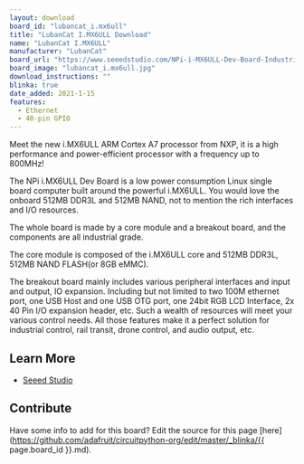 ```yaml
---
layout: download
board_id: "lubancat_i.mx6ull"
title: "LubanCat I.MX6ULL Download"
name: "LubanCat I.MX6ULL"
manufacturer: "LubanCat"
board_url: "https://www.seeedstudio.com/NPi-i-MX6ULL-Dev-Board-Industrial-Grade-Linux-SBC-NAND-Version-p-4220.html"
board_image: "lubancat_i.mx6ull.jpg"
download_instructions: ""
blinka: true
date_added: 2021-1-15
features:
  - Ethernet
  - 40-pin GPIO
---
```


Meet the new i.MX6ULL ARM Cortex A7 processor from NXP, it is a high performance and power-efficient processor with a frequency up to 800MHz!

The NPi i.MX6ULL Dev Board is a low power consumption Linux single board computer built around the powerful i.MX6ULL. You would love the onboard 512MB DDR3L and 512MB NAND, not to mention the rich interfaces and I/O resources.

The whole board is made by a core module and a breakout board, and the components are all industrial grade.

The core module is composed of the i.MX6ULL core and 512MB DDR3L, 512MB NAND FLASH(or 8GB eMMC).

The breakout board mainly includes various peripheral interfaces and input and output, IO expansion. Including but not limited to two 100M ethernet port, one USB Host and one USB OTG port, one 24bit RGB LCD Interface, 2x 40 Pin I/O expansion header, etc. Such a wealth of resources will meet your various control needs. All those features make it a perfect solution for industrial control, rail transit, drone control, and audio output, etc.
 
 ## Learn More
* [Seeed Studio](https://www.seeedstudio.com/NPi-i-MX6ULL-Dev-Board-Industrial-Grade-Linux-SBC-NAND-Version-p-4220.html)

## Contribute

Have some info to add for this board? Edit the source for this page [here](https://github.com/adafruit/circuitpython-org/edit/master/_blinka/{{ page.board_id }}.md).
